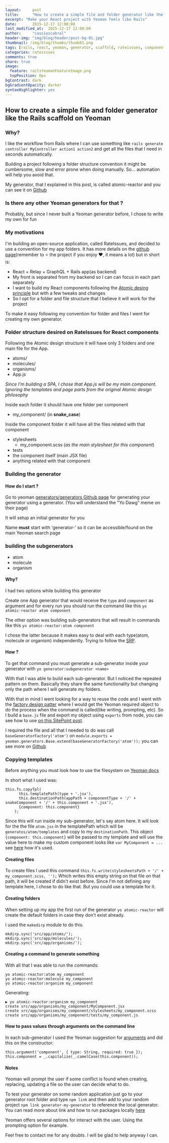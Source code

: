 ```yaml
---
layout:     post
title:      "How to create a simple file and folder generator like the Rails scaffold on Yeoman based on Atomic Design for React"
excerpt: "Make your React project with Yeoman feels like Rails"
date:       2015-12-17 12:00:00
last_modified_at:  2015-12-17 12:00:00
author:     "cassioscabral"
header-img: "img/blog/header/post-bg-01.jpg"
thumbnail: /img/blog/thumbs/thumb01.png
tags: [rails, react, yeoman, generator, scaffold, rateissues, component, building react components, automation, build yeoman generator, factory design pattern on yeoman]
categories: rateissues
comments: true
share: true
image:
  feature: railsYeomanFeatureImage.png
  topPosition: 0px
bgContrast: dark
bgGradientOpacity: darker
syntaxHighlighter: yes
---
```


## How to create a simple file and folder generator like the Rails scaffold on Yeoman


### Why?

I like the workflow from Rails where I can use something like `rails generate controller MyController action1 action2` and get all the files that I need in seconds automatically.

Building a project following a folder structure convention it might be cumbersome, slow and error prone when doing manually. So... automation will help you avoid that.

My generator, that I explained in this post, is called atomic-reactor and you can see it on [Github](https://github.com/cassioscabral/generator-atomic-reactor)

### Is there any other Yeoman generators for that ?

Probably, but since I never built a Yeoman generator before, I chose to write my own for fun

### My motivations

I'm building an open-source application, called RateIssues, and decided to use a convention for my app folders. It has more details on the [github page](https://github.com/cassioscabral/rateissuesfront)(remember to :star: the project if you enjoy :heart:, it means a lot) but in short is:

  - React + Relay + GraphQL + Rails app(as backend)
  - My front is separated from my backend so I can can focus in each part separately
  - I want to build my React components following the [Atomic desing principle](http://bradfrost.com/blog/post/atomic-web-design/) but with a few tweaks and changes
  - So I opt for a folder and file structure that I believe it will work for the project

To make it easy following my convention for folder and files I went for creating my own generator.


### Folder structure desired on RateIssues for React components


Following the Atomic design structure it will have only 3 folders and one main file for the App.

  - atoms/
  - molecules/
  - organisms/
  - App.js

*Since I'm building a SPA, I chose that App.js will be my main component. Ignoring the templates and page parts from the original Atomic design philosophy*

Inside each folder it should have one folder per component

- my_component/ (in **snake_case**)

Inside the component folder it will have all the files related with that component

  - stylesheets
    - my_component.scss (*as the main stylesheet for this component*)
  - tests
  - the component itself (main JSX file)
  - anything related with that component


### Building the generator

#### How do I start ?

Go to yeoman [generators/generators Github page](https://github.com/yeoman/generator-generator) for generating your generator using a generator. (You will understand the "Yo Dawg" meme on their page)

It will setup an initial generator for you

Name **must** start with 'generator-' so it can be accessible/found on the main Yeoman search page

### building the subgenerators

 - atom
 - molecule
 - organism

 #### Why?
   I had two options while building this generator

   Create one App generator that would receive the `type` and `component` as argument and for every run you should run the command like this `yo atomic-reactor atom component`

   The other option was building sub-generators that will result in commands like this `yo atomic-reactor:atom component`

   I chose the latter because it makes easy to deal with each type(atom, molecule or organism) independently. Trying to follow the [SRP](https://en.wikipedia.org/wiki/Single_responsibility_principle).

   #### How ?

   To get that command you must generate a sub-generator inside your generator with `yo generator:subgenerator <name>`

   With that I was able to build each sub-generator. But I noticed the repeated pattern on them. Basically they share the same functionality but changing only the path where I will generate my folders.

   With that in mind I went looking for a way to reuse the code and I went with the [factory design patter](https://en.wikipedia.org/wiki/Factory_method_pattern) where I would get the Yeoman required object to do the process when the command is called(like writing, prompting, etc). So I build a `base.js` file and export my object using `exports` from node, you can see how to use [on this SitePoint post](http://www.sitepoint.com/understanding-module-exports-exports-node-js/).

   I required the file and all that I needed to do was call `baseGeneratorFactory('atom')` on `module.exports = yeoman.generators.Base.extend(baseGeneratorFactory('atom'));` you can see more on [Github](https://github.com/cassioscabral/generator-atomic-reactor)


### Copying templates

  Before anything you must look how to use the filesystem on [Yeoman docs](http://yeoman.io/authoring/file-system.html)

  In short what I used was:

  ```
  this.fs.copyTpl(
        this.templatePath(type + '.jsx'),
        this.destinationPath(appPath + componentType + '/' + snakeComponent + '/' + this.component + '.jsx'),
        {component: this.component}
      );
  ```

  Since this will run inside my sub-generator, let's say atom here. It will look for the the file `atom.jsx` in the templatePath which will be `generatos/atom/templates` and copy to my `destinationPath`. This object `{component: this.component}` will be passed to my template and will use the value here to make my custom component looks like `var MyComponent = ...` see [here](https://github.com/cassioscabral/generator-atomic-reactor/blob/master/generators/atom/templates/atom.jsx) how it's used.

#### Creating files

To create files I used this command `this.fs.write(stylesheetsPath + '/' + my_component.scss, '');` Which writes this empty string on that file on that path, it will be created if didn't exist before. Since I'm not defining any template here, I chose to do like that. But you could use a template for it.

#### Creating folders

When setting up my app the first run of the generator `yo atomic-reactor` will create the default folders in case they don't exist already.

I used the `makedirp` module to do this.

```
mkdirp.sync('src/app/atoms/');
mkdirp.sync('src/app/molecules/');
mkdirp.sync('src/app/organisms/');
```


#### Creating a command to generate something
With all that I was able to run the commands:

```
yo atomic-reactor:atom my_component
yo atomic-reactor:molecule my_component
yo atomic-reactor:organism my_component
```
Generating:

```
▶ yo atomic-reactor:organism my_component
create src/app/organisms/my_component/MyComponent.jsx
create src/app/organisms/my_component/stylesheets/my_component.scss
create src/app/organisms/my_component/tests/my_component.js
```

#### How to pass values through arguments on the command line

In each sub-generator I used the Yeoman suggestion for [arguments](http://yeoman.io/authoring/user-interactions.html) and did this on the constructor:

```
this.argument('component', { type: String, required: true });
this.component = _.capitalize(_.camelCase(this.component));
```

#### Notes

Yeoman will prompt the user if some conflict is found when creating, replacing, updating a file so the user can decide what to do.

To test your generator on some random application just go to your generator root folder and type `npm link` and then add to your random project `npm link generator-my-generator` to reference the local generator. You can read more about link and how to run packages locally [here](http://stackoverflow.com/questions/20888576/how-to-develop-npm-module-locally)

Yeoman offers several options for interact with the user. Using the prompting option for example.

Feel free to contact me for any doubts. I will be glad to help anyway I can.
